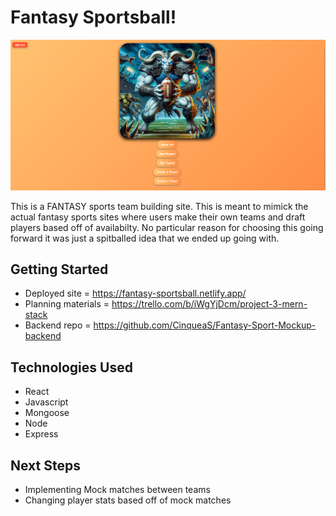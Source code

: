 # Fantasy Sportsball!

![](public/preview.png)

This is a FANTASY sports team building site. This is meant to mimick the actual fantasy sports sites where users make their own teams and draft players based off of availabilty. 
No particular reason for choosing this going forward it was just a spitballed idea that we ended up going with.

## Getting Started
- Deployed site = https://fantasy-sportsball.netlify.app/
- Planning materials = https://trello.com/b/iWgYjDcm/project-3-mern-stack
- Backend repo = https://github.com/CinqueaS/Fantasy-Sport-Mockup-backend

## Technologies Used
- React
- Javascript
- Mongoose
- Node
- Express

## Next Steps
- Implementing Mock matches between teams
- Changing player stats based off of mock matches